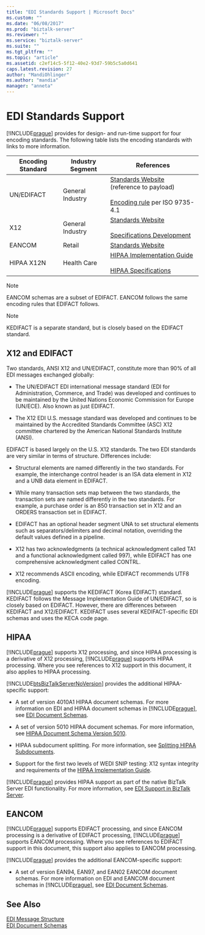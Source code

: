 ```yaml
---
title: "EDI Standards Support | Microsoft Docs"
ms.custom: ""
ms.date: "06/08/2017"
ms.prod: "biztalk-server"
ms.reviewer: ""
ms.service: "biztalk-server"
ms.suite: ""
ms.tgt_pltfrm: ""
ms.topic: "article"
ms.assetid: c2ef14c5-5f12-40e2-93d7-59b5c5a0d641
caps.latest.revision: 27
author: "MandiOhlinger"
ms.author: "mandia"
manager: "anneta"
---
```

# EDI Standards Support
[!INCLUDE[prague](../includes/prague-md.md)] provides for design- and run-time support for four encoding standards. The following table lists the encoding standards with links to more information.  
  
|Encoding Standard|Industry Segment|References|  
|-----------------------|----------------------|----------------|  
|UN/EDIFACT|General Industry|[Standards Website](http://go.microsoft.com/fwlink/?LinkId=77532) (reference to payload)<br /><br /> [Encoding rule](http://go.microsoft.com/fwlink/?LinkId=77534) per ISO 9735-4.1|  
|X12|General Industry|[Standards Website](http://go.microsoft.com/fwlink/?LinkID=28673)<br /><br /> [Specifications Development](http://go.microsoft.com/fwlink/?LinkId=77535)|  
|EANCOM|Retail|[Standards Website](http://go.microsoft.com/fwlink/?LinkId=92861)|  
|HIPAA X12N|Health Care|[HIPAA Implementation Guide](http://go.microsoft.com/fwlink/?LinkId=77541)<br /><br /> [HIPAA Specifications](http://go.microsoft.com/fwlink/?LinkId=77542)|  
  
> [!NOTE]
>  EANCOM schemas are a subset of EDIFACT. EANCOM follows the same encoding rules that EDIFACT follows.  
  
> [!NOTE]
>  KEDIFACT is a separate standard, but is closely based on the EDIFACT standard.  
  
## X12 and EDIFACT  
 Two standards, ANSI X12 and UN/EDIFACT, constitute more than 90% of all EDI messages exchanged globally:  
  
-   The UN/EDIFACT EDI international message standard (EDI for Administration, Commerce, and Trade) was developed and continues to be maintained by the United Nations Economic Commission for Europe (UN/ECE). Also known as just EDIFACT.  
  
-   The X12 EDI U.S. message standard was developed and continues to be maintained by the Accredited Standards Committee (ASC) X12 committee chartered by the American National Standards Institute (ANSI).  
  
 EDIFACT is based largely on the U.S. X12 standards. The two EDI standards are very similar in terms of structure. Differences include:  
  
-   Structural elements are named differently in the two standards. For example, the interchange control header is an ISA data element in X12 and a UNB data element in EDIFACT.  
  
-   While many transaction sets map between the two standards, the transaction sets are named differently in the two standards. For example, a purchase order is an 850 transaction set in X12 and an ORDERS transaction set in EDIFACT.  
  
-   EDIFACT has an optional header segment UNA to set structural elements such as separators/delimiters and decimal notation, overriding the default values defined in a pipeline.  
  
-   X12 has two acknowledgments (a technical acknowledgment called TA1 and a functional acknowledgment called 997), while EDIFACT has one comprehensive acknowledgment called CONTRL.  
  
-   X12 recommends ASCII encoding, while EDIFACT recommends UTF8 encoding.  
  
 [!INCLUDE[prague](../includes/prague-md.md)] supports the KEDIFACT (Korea EDIFACT) standard. KEDIFACT follows the Message Implementation Guide of UN/EDIFACT, so is closely based on EDIFACT. However, there are differences between KEDIFACT and X12/EDIFACT. KEDIFACT uses several KEDIFACT-specific EDI schemas and uses the KECA code page.  
  
## HIPAA  
 [!INCLUDE[prague](../includes/prague-md.md)] supports X12 processing, and since HIPAA processing is a derivative of X12 processing, [!INCLUDE[prague](../includes/prague-md.md)] supports HIPAA processing. Where you see references to X12 support in this document, it also applies to HIPAA processing.  
  
 [!INCLUDE[btsBizTalkServerNoVersion](../includes/btsbiztalkservernoversion-md.md)] provides the additional HIPAA-specific support:  
  
-   A set of version 4010A1 HIPAA document schemas. For more information on EDI and HIPAA document schemas in [!INCLUDE[prague](../includes/prague-md.md)], see [EDI Document Schemas](../core/edi-document-schemas.md).  
  
-   A set of version 5010 HIPAA document schemas. For more information, see [HIPAA Document Schema Version 5010](../core/hipaa-document-schema-version-5010.md).  
  
-   HIPAA subdocument splitting. For more information, see [Splitting HIPAA Subdocuments](../core/splitting-hipaa-subdocuments.md).  
  
-   Support for the first two levels of WEDI SNIP testing: X12 syntax integrity and requirements of the [HIPAA Implementation Guide](http://go.microsoft.com/fwlink/?LinkId=77541).  
  
 [!INCLUDE[prague](../includes/prague-md.md)] provides HIPAA support as part of the native BizTalk Server EDI functionality. For more information, see [EDI Support in BizTalk Server](../core/edi-support-in-biztalk-server2.md).  
  
## EANCOM  
 [!INCLUDE[prague](../includes/prague-md.md)] supports EDIFACT processing, and since EANCOM processing is a derivative of EDIFACT processing, [!INCLUDE[prague](../includes/prague-md.md)] supports EANCOM processing. Where you see references to EDIFACT support in this document, this support also applies to EANCOM processing.  
  
 [!INCLUDE[prague](../includes/prague-md.md)] provides the additional EANCOM-specific support:  
  
-   A set of version EAN94, EAN97, and EAN02 EANCOM document schemas. For more information on EDI and EANCOM document schemas in [!INCLUDE[prague](../includes/prague-md.md)], see [EDI Document Schemas](../core/edi-document-schemas.md).  
  
## See Also  
 [EDI Message Structure](../core/edi-message-structure.md)   
 [EDI Document Schemas](../core/edi-document-schemas.md)